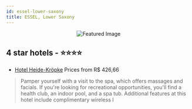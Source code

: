 ```yaml
---
id: essel-lower-saxony
title: ESSEL, Lower Saxony
---
```


<center><img src="https://i.travelapi.com/hotels/1000000/530000/524000/523943/2b3de2d7_z.jpg" alt="Featured Image" /></center>


##  4 star hotels - ⭐️⭐️⭐️⭐️

-    [Hotel Heide-Kröpke](https://us.hurb.com/hotels/essel/hotel-heide-kropke-JNP-JP855677?cmp=18055) Prices from R$ 426,66
   > Pamper yourself with a visit to the spa, which offers massages and facials. If you're looking for recreational opportunities, you'll find a health club, an indoor pool, and a spa tub. Additional features at this hotel include complimentary wireless I
